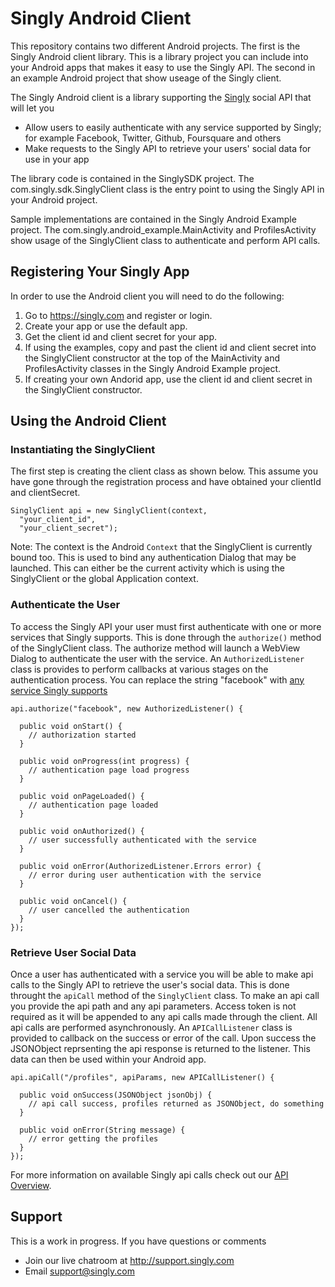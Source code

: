 # Singly Android Client

This repository contains two different Android projects.  The first is the Singly Android client library.  This is a library project you can include into your Android apps that makes it easy to use the Singly API.  The second in an example Android project that show useage of the Singly client.

The Singly Android client is a library supporting the [Singly](https://singly.com) social API that will let you

  - Allow users to easily authenticate with any service supported by Singly; for example Facebook, Twitter, Github, Foursquare and others
  - Make requests to the Singly API to retrieve your users' social data for use in your app


The library code is contained in the SinglySDK project.  The com.singly.sdk.SinglyClient class is the entry point to using the Singly API in your Android project.

Sample implementations are contained in the Singly Android Example project.  The com.singly.android_example.MainActivity and ProfilesActivity show usage of the SinglyClient class to authenticate and perform API calls.

## Registering Your Singly App

In order to use the Android client you will need to do the following:

1. Go to https://singly.com and register or login.
2. Create your app or use the default app.
3. Get the client id and client secret for your app.  
4. If using the examples, copy and past the client id and client secret into the SinglyClient constructor at the top of the MainActivity and ProfilesActivity classes in the Singly Android Example project.
5. If creating your own Andorid app, use the client id and client secret in the SinglyClient constructor.


## Using the Android Client

### Instantiating the SinglyClient
The first step is creating the client class as shown below.  This assume you have gone through the registration process and have obtained your clientId and clientSecret. 

    SinglyClient api = new SinglyClient(context,
      "your_client_id", 
      "your_client_secret");

Note: The context is the Android `Context` that the SinglyClient is currently bound too.  This is used to bind any authentication Dialog that may be launched.  This can either be the current activity which is using the SinglyClient or the global Application context.

### Authenticate the User
To access the Singly API your user must first authenticate with one or more services that Singly supports.  This is done through the `authorize()` method of the SinglyClient class.  The authorize method will launch a WebView Dialog to authenticate the user with the service.  An `AuthorizedListener` class is provides to perform callbacks at various stages on the authentication process.  You can replace the string "facebook" with [any service Singly supports](https://singly.com/docs)

    api.authorize("facebook", new AuthorizedListener() {

      public void onStart() {
        // authorization started
      }

      public void onProgress(int progress) {
        // authentication page load progress
      }

      public void onPageLoaded() {
        // authentication page loaded
      }

      public void onAuthorized() {
        // user successfully authenticated with the service
      }

      public void onError(AuthorizedListener.Errors error) {
        // error during user authentication with the service
      }

      public void onCancel() {
        // user cancelled the authentication
      }
    });

### Retrieve User Social Data
Once a user has authenticated with a service you will be able to make api calls to the Singly API to retrieve the user's social data.  This is done throught the `apiCall` method of the `SinglyClient` class.  To make an api call you provide the api path and any api parameters.  Access token is not required as it will be appended to any api calls made through the client.  All api calls are performed asynchronously.  An `APICallListener` class is provided to callback on the success or error of the call.  Upon success the JSONObject reprsenting the api response is returned to the listener.  This data can then be used within your Android app.
    
    api.apiCall("/profiles", apiParams, new APICallListener() {

      public void onSuccess(JSONObject jsonObj) {
        // api call success, profiles returned as JSONObject, do something
      }

      public void onError(String message) {
        // error getting the profiles
      }
    });

For more information on available Singly api calls check out our [API Overview](https://singly.com/docs/api).

Support
--------------

This is a work in progress. If you have questions or comments

* Join our live chatroom at http://support.singly.com
* Email support@singly.com
